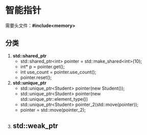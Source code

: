 # 智能指针
需要头文件：**#include\<memory\>**
## 分类
1. **std::shared_ptr**
    - std::shared_ptr\<int\> pointer = std::make_shared\<int\>(10);
    - int* p = pointer.get();
    - int use_count = pointer.use_count();
    - pointer.reset();
2. **std::unique_ptr**
    - std::unique_ptr\<Student\> pointer(new Student());
    - std::unique_ptr\<Student\> pointer(new std::unique_ptr<Student>::element_type())
    - std::unique_ptr\<Student\> pointer_2(std::move(pointer));
    - pointer = std::move(pointer_2);
3. **std::weak_ptr**
    -

